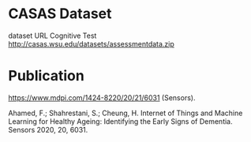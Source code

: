 # CASAS Dataset
dataset URL Cognitive Test
http://casas.wsu.edu/datasets/assessmentdata.zip

# Publication
https://www.mdpi.com/1424-8220/20/21/6031 (Sensors).

Ahamed, F.; Shahrestani, S.; Cheung, H. Internet of Things and Machine Learning for Healthy Ageing: Identifying the Early Signs of Dementia. Sensors 2020, 20, 6031. 
